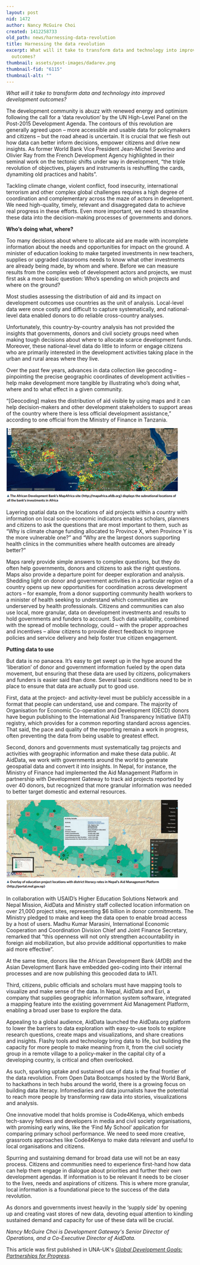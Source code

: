 ```yaml
---
layout: post
nid: 1472
author: Nancy McGuire Choi
created: 1412258733
old_path: news/harnessing-data-revolution
title: Harnessing the data revolution
excerpt: What will it take to transform data and technology into improved development
  outcomes?
thumbnail: assets/post-images/dadarev.png
thumbnail-fid: "6115"
thumbnail-alt: ""
---
```


*What will it take to transform data and technology into improved development outcomes?*

The development community is abuzz with renewed energy and optimism following the call for a ‘data revolution’ by the UN High-Level Panel on the Post-2015 Development Agenda. The contours of this revolution are generally agreed upon – more accessible and usable data for policymakers and citizens – but the road ahead is uncertain. It is crucial that we flesh out how data can better inform decisions, empower citizens and drive new insights. As former World Bank Vice President Jean-Michel Severino and Olivier Ray from the French Development Agency highlighted in their seminal work on the tectonic shifts under way in development, “the triple revolution of objectives, players and instruments is reshuffling the cards, dynamiting old practices and habits”.

Tackling climate change, violent conflict, food insecurity, international terrorism and other complex global challenges requires a high degree of coordination and complementary across the maze of actors in development. We need high-quality, timely, relevant and disaggregated data to achieve real progress in these efforts. Even more important, we need to streamline these data into the decision-making processes of governments and donors.

**Who’s doing what, where?**

Too many decisions about where to allocate aid are made with incomplete information about the needs and opportunities for impact on the ground. A minister of education looking to make targeted investments in new teachers, supplies or upgraded classrooms needs to know what other investments are already being made, by whom and where. Before we can measure results from the complex web of development actors and projects, we must first ask a more basic question: Who’s spending on which projects and where on the ground?

Most studies assessing the distribution of aid and its impact on development outcomes use countries as the unit of analysis. Local-level data were once costly and difficult to capture systematically, and national-level data enabled donors to do reliable cross-country analyses.

Unfortunately, this country-by-country analysis has not provided the insights that governments, donors and civil society groups need when making tough decisions about where to allocate scarce development funds. Moreover, these national-level data do little to inform or engage citizens who are primarily interested in the development activities taking place in the urban and rural areas where they live.

Over the past few years, advances in data collection like geocoding – pinpointing the precise geographic coordinates of development activities – help make development more tangible by illustrating who’s doing what, where and to what effect in a given community.

“[Geocoding] makes the distribution of aid visible by using maps and it can help decision-makers and other development stakeholders to support areas of the country where there is less official development assistance,” according to one official from the Ministry of Finance in Tanzania.

![](/assets/post-images/dadarev.png)

Layering spatial data on the locations of aid projects within a country with information on local socio-economic indicators enables scholars, planners and citizens to ask the questions that are most important to them, such as “Why is climate change funding allocated to Province X, when Province Y is the more vulnerable one?” and “Why are the largest donors supporting health clinics in the communities where health outcomes are already better?”

Maps rarely provide simple answers to complex questions, but they do often help governments, donors and citizens to ask the right questions. Maps also provide a departure point for deeper exploration and analysis. Shedding light on donor and government activities in a particular region of a country opens up new opportunities for coordination across development actors – for example, from a donor supporting community health workers to a minister of health seeking to understand which communities are underserved by health professionals. Citizens and communities can also use local, more granular, data on development investments and results to hold governments and funders to account. Such data vailability, combined with the spread of mobile technology, could – with the proper approaches and incentives – allow citizens to provide direct feedback to improve policies and service delivery and help foster true citizen engagement.

**Putting data to use**

But data is no panacea. It’s easy to get swept up in the hype around the ‘liberation’ of donor and government information fueled by the open data movement, but ensuring that these data are used by citizens, policymakers and funders is easier said than done. Several basic conditions need to be in place to ensure that data are actually put to good use.

First, data at the project- and activity-level must be publicly accessible in a format that people can understand, use and compare. The majority of Organisation for Economic Co-operation and Development (OECD) donors have begun publishing to the International Aid Transparency Initiative (IATI) registry, which provides for a common reporting standard across agencies. That said, the pace and quality of the reporting remain a work in progress, often preventing the data from being usable to greatest effect.

Second, donors and governments must systematically tag projects and activities with geographic information and make these data public. At AidData, we work with governments around the world to generate geospatial data and convert it into insights. In Nepal, for instance, the Ministry of Finance had implemented the Aid Management Platform in partnership with Development Gateway to track aid projects reported by over 40 donors, but recognized that more granular information was needed to better target domestic and external resources.

![](/assets/post-images/dadarev_0.png)

In collaboration with USAID’s Higher Education Solutions Network and Nepal Mission, AidData and Ministry staff collected location information on over 21,000 project sites, representing $6 billion in donor commitments. The Ministry pledged to make and keep the data open to enable broad access by a host of users. Madhu Kumar Marasini, International Economic Cooperation and Coordination Division Chief and Joint Finance Secretary, remarked that “this openness will not only strengthen accountability in foreign aid mobilization, but also provide additional opportunities to make aid more effective”.

At the same time, donors like the African Development Bank (AfDB) and the Asian Development Bank have embedded geo-coding into their internal processes and are now publishing this geocoded data to IATI.

Third, citizens, public officials and scholars must have mapping tools to visualize and make sense of the data. In Nepal, AidData and Esri, a company that supplies geographic information system software, integrated a mapping feature into the existing government Aid Management Platform, enabling a broad user base to explore the data.

Appealing to a global audience, AidData launched the AidData.org platform to lower the barriers to data exploration with easy-to-use tools to explore research questions, create maps and visualizations, and share creations and insights. Flashy tools and technology bring data to life, but building the capacity for more people to make meaning from it, from the civil society group in a remote village to a policy-maker in the capital city of a developing country, is critical and often overlooked.

As such, sparking uptake and sustained use of data is the final frontier of the data revolution. From Open Data Bootcamps hosted by the World Bank, to hackathons in tech hubs around the world, there is a growing focus on building data literacy. Infomediaries and data journalists have the potential to reach more people by transforming raw data into stories, visualizations and analysis.

One innovative model that holds promise is Code4Kenya, which embeds tech-savvy fellows and developers in media and civil society organisations, with promising early wins, like the ‘Find My School’ application for comparing primary school performance. We need to seed more creative, grassroots approaches like Code4Kenya to make data relevant and useful to local organisations and citizens.

Spurring and sustaining demand for broad data use will not be an easy process. Citizens and communities need to experience first-hand how data can help them engage in dialogue about priorities and further their own development agendas. If information is to be relevant it needs to be closer to the lives, needs and aspirations of citizens. This is where more granular, local information is a foundational piece to the success of the data revolution.

As donors and governments invest heavily in the ‘supply side’ by opening up and creating vast stores of new data, devoting equal attention to kindling sustained demand and capacity for use of these data will be crucial.

*Nancy McGuire Choi is Development Gateway's Senior Director of Operations, and a Co-Executive Director of AidData.*

This article was first published in UNA-UK's *[Global Development Goals: Partnerships for Progress](http://www.una.org.uk/gdgs).*
